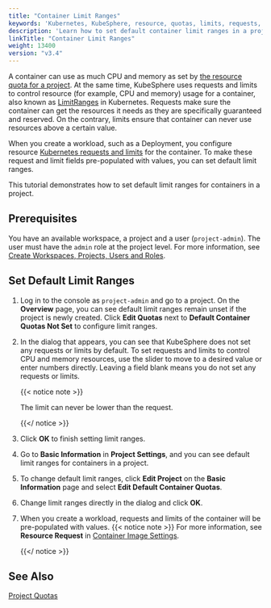 ```yaml
---
title: "Container Limit Ranges"
keywords: 'Kubernetes, KubeSphere, resource, quotas, limits, requests, limit ranges, containers'
description: 'Learn how to set default container limit ranges in a project.'
linkTitle: "Container Limit Ranges"
weight: 13400
version: "v3.4"
---
```


A container can use as much CPU and memory as set by [the resource quota for a project](../../workspace-administration/project-quotas/). At the same time, KubeSphere uses requests and limits to control resource (for example, CPU and memory) usage for a container, also known as [LimitRanges](https://kubernetes.io/docs/concepts/policy/limit-range/) in Kubernetes. Requests make sure the container can get the resources it needs as they are specifically guaranteed and reserved. On the contrary, limits ensure that container can never use resources above a certain value.

When you create a workload, such as a Deployment, you configure resource [Kubernetes requests and limits](https://kubesphere.io/blogs/understand-requests-and-limits-in-kubernetes/) for the container. To make these request and limit fields pre-populated with values, you can set default limit ranges.  

This tutorial demonstrates how to set default limit ranges for containers in a project.

## Prerequisites

You have an available workspace, a project and a user (`project-admin`). The user must have the `admin` role at the project level. For more information, see [Create Workspaces, Projects, Users and Roles](../../quick-start/create-workspace-and-project/).

## Set Default Limit Ranges

1. Log in to the console as `project-admin` and go to a project. On the **Overview** page, you can see default limit ranges remain unset if the project is newly created. Click **Edit Quotas** next to **Default Container Quotas Not Set** to configure limit ranges.

2. In the dialog that appears, you can see that KubeSphere does not set any requests or limits by default. To set requests and limits to control CPU and memory resources, use the slider to move to a desired value or enter numbers directly. Leaving a field blank means you do not set any requests or limits. 

   {{< notice note >}}

   The limit can never be lower than the request.

   {{</ notice >}} 

3. Click **OK** to finish setting limit ranges.

4. Go to **Basic Information** in **Project Settings**, and you can see default limit ranges for containers in a project.

5. To change default limit ranges, click **Edit Project** on the **Basic Information** page and select **Edit Default Container Quotas**.

6. Change limit ranges directly in the dialog and click **OK**.

7. When you create a workload, requests and limits of the container will be pre-populated with values.
   {{< notice note >}}
   For more information, see **Resource Request** in [Container Image Settings](../../project-user-guide/application-workloads/container-image-settings/).

   {{</ notice >}}

## See Also

[Project Quotas](../../workspace-administration/project-quotas/)
